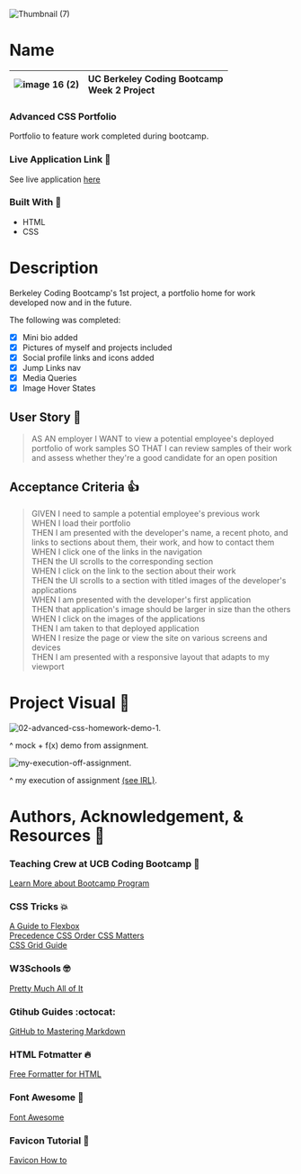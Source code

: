 ![Thumbnail (7)](https://user-images.githubusercontent.com/77648727/108649859-093d3780-7473-11eb-851e-445c4692d291.png)


# Name 

 |![image 16 (2)](https://user-images.githubusercontent.com/77648727/108654344-54f4de80-747d-11eb-9a16-12318f82e4a8.png)| UC Berkeley Coding Bootcamp <br> Week 2 Project |
|---|:---| 



### Advanced CSS Portfolio

Portfolio to feature work completed during bootcamp.

### Live Application Link :eyes:
See live application [here](https://sarahdurks.github.io/my-portfolio/)

### Built With :toolbox: 
- HTML
- CSS

# Description 
Berkeley Coding Bootcamp's 1st project, a portfolio home for work developed now and in the future.

The following was completed:

- [x] Mini bio added
- [x] Pictures of myself and projects included
- [x] Social profile links and icons added
- [x] Jump Links nav
- [x] Media Queries
- [x] Image Hover States

## User Story :book:

> AS AN employer
> I WANT to view a potential employee's deployed portfolio of work samples
> SO THAT I can review samples of their work and assess whether they're a good candidate for an open position

## Acceptance Criteria :+1:

> GIVEN I need to sample a potential employee's previous work   
> WHEN I load their portfolio   
> THEN I am presented with the developer's name, a recent photo, and links to sections about them, their work, and how to contact them   
> WHEN I click one of the links in the navigation   
> THEN the UI scrolls to the corresponding section   
> WHEN I click on the link to the section about their work   
> THEN the UI scrolls to a section with titled images of the developer's applications   
> WHEN I am presented with the developer's first application   
> THEN that application's image should be larger in size than the others   
> WHEN I click on the images of the applications   
> THEN I am taken to that deployed application   
> WHEN I resize the page or view the site on various screens and devices   
> THEN I am presented with a responsive layout that adapts to my viewport   

# Project Visual :metal:
![02-advanced-css-homework-demo-1](https://user-images.githubusercontent.com/77648727/107163594-3eb83000-695f-11eb-9118-0da4b82f8627.gif). 

^ mock + f(x) demo from assignment. 

![my-execution-off-assignment](https://user-images.githubusercontent.com/77648727/107862790-13708d80-6e04-11eb-8b7d-c84087ec9a68.gif). 

^ my execution of assignment [(see IRL)](https://sarahdurks.github.io/my-portfolio/). 

# Authors, Acknowledgement, & Resources :handshake:
### Teaching Crew at UCB Coding Bootcamp :tada:
[Learn More about Bootcamp Program](https://bootcamp.berkeley.edu/coding/) 

### CSS Tricks :boom:
[A Guide to Flexbox](https://css-tricks.com/snippets/css/a-guide-to-flexbox)   
[Precedence CSS Order CSS Matters](https://css-tricks.com/precedence-css-order-css-matters)   
[CSS Grid Guide](https://css-tricks.com/snippets/css/complete-guide-grid/)

### W3Schools :nerd_face:
[Pretty Much All of It](https://www.w3schools.com)

### Gtihub Guides :octocat:
[GitHub to Mastering Markdown](https://guides.github.com/features/mastering-markdown/)

### HTML Fotmatter :fire:
[Free Formatter for HTML](https://www.freeformatter.com/)

### Font Awesome :raised_hands:
[Font Awesome](https://fontawesome.com/)

### Favicon Tutorial :tada:
[Favicon How to](https://favicon.io/tutorials/how-to-add-a-favicon-to-a-website-png-format/)
